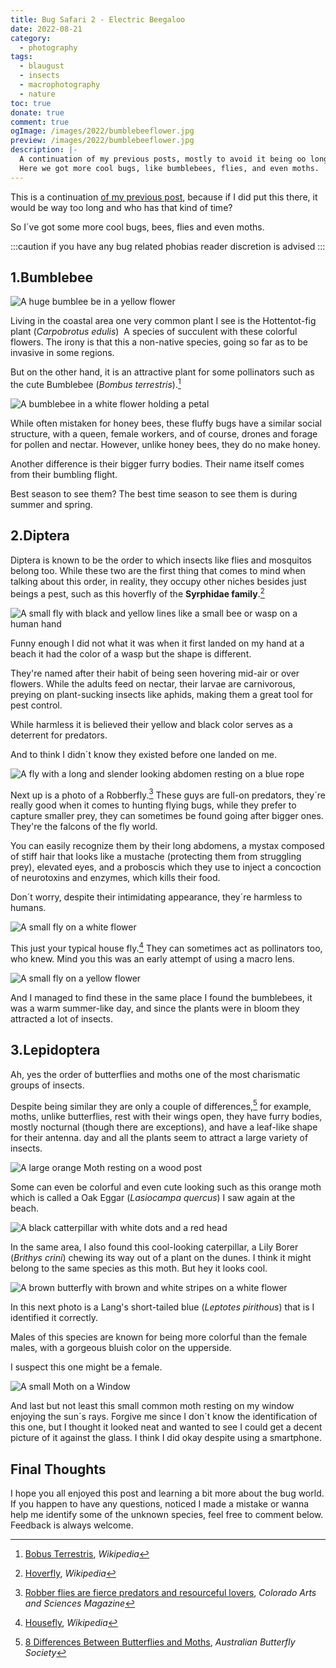 ```yaml
---
title: Bug Safari 2 - Electric Beegaloo
date: 2022-08-21
category:
  - photography
tags:
  - blaugust
  - insects
  - macrophotography
  - nature
toc: true
donate: true
comment: true
ogImage: /images/2022/bumblebeeflower.jpg
preview: /images/2022/bumblebeeflower.jpg
description: |-
  A continuation of my previous posts, mostly to avoid it being oo long of an article.
  Here we got more cool bugs, like bumblebees, flies, and even moths.
---
```


This is a continuation [of my previous post](/blog/bug-safari-spiders-and-dragonflies), because if I did put this there, it would be way too long and who has that kind of time?

So I´ve got some more cool bugs, bees, flies and even moths.


:::caution
if you have any bug related phobias reader discretion is advised
:::

## 1.Bumblebee


![A huge bumblee be in a yellow flower](/images/2022/bumblebeeflower.jpg)


Living in the coastal area one very common plant I see is the Hottentot-fig plant (*Carpobrotus edulis*)  A species of succulent with these colorful flowers. The irony is that this a non-native species, going so far as to be invasive in some regions.

But on the other hand, it is an attractive plant for some pollinators such as the cute Bumblebee (*Bombus terrestris*).[^1]


![A bumblebee in a white flower holding a petal](/images/2022/bummblebeefacingflowe.jpg)


While often mistaken for honey bees, these fluffy bugs have a similar social structure, with a queen, female workers, and of course, drones and forage for pollen and nectar. However, unlike honey bees, they do no make honey.

Another difference is their bigger furry bodies. Their name itself comes from their bumbling flight.

Best season to see them? The best time season to see them is during summer and spring.

## 2.Diptera

Diptera is known to be the order to which insects like flies and mosquitos belong too. While these two are the first thing that comes to mind when talking about this order, in reality, they occupy other niches besides just beings a pest, such as this hoverfly of the **Syrphidae family**.[^2]


![A small fly with black and yellow lines like a small bee or wasp on a human hand](/images/2022/hoverflyonhand.jpg)

Funny enough I did not what it was when it first landed on my hand at a beach it had the color of a wasp but the shape is different.

They're named after their habit of being seen hovering mid-air or over flowers. While the adults feed on nectar, their larvae are carnivorous, preying on plant-sucking insects like aphids, making them a great tool for pest control.

While harmless it is believed their yellow and black color serves as a deterrent for predators.

And to think I didn´t know they existed before one landed on me.


![A fly with a long and slender looking abdomen resting on a blue rope](/images/2022/robberflyrope.jpg)


Next up is a photo of a Robberfly.[^3] These guys are full-on predators, they´re really good when it comes to hunting flying bugs, while they prefer to capture smaller prey, they can sometimes be found going after bigger ones. They're the falcons of the fly world.

You can easily recognize them by their long abdomens, a mystax composed of stiff hair that looks like a mustache (protecting them from struggling prey), elevated eyes, and a proboscis which they use to inject a concoction of neurotoxins and enzymes, which kills their food.

Don´t worry, despite their intimidating appearance, they´re harmless to humans.


![A small fly on a white flower](/images/2022/flyonwhiteflower.jpg)


This just your typical house fly.[^4] They can sometimes act as pollinators too, who knew. Mind you this was an early attempt of using a macro lens.


![A small fly on a yellow flower](/images/2022/flyyellowflower.jpg)

And I managed to find these in the same place I found the bumblebees, it was a warm summer-like day, and since the plants were in bloom they attracted a lot of insects.

## 3.Lepidoptera

Ah, yes the order of butterflies and moths one of the most charismatic groups of insects.

Despite being similar they are only a couple of differences,[^5] for example, moths, unlike butterflies, rest with their wings open, they have furry bodies, mostly nocturnal (though there are exceptions), and have a leaf-like shape for their antenna. day and all the plants seem to attract a large variety of insects.


![A large orange Moth resting on a wood post](/images/2022/orangemoth.jpg#original)

Some can even be colorful and even cute looking such as this orange moth which is called a Oak Eggar (*Lasiocampa quercus*) I saw again at the beach.


![A black catterpillar with white dots and a red head](/images/2022/catterpillarlily.jpg)




In the same area, I also found this cool-looking caterpillar, a Lily Borer (*Brithys crini*) chewing its way out of a plant on the dunes. I think it might belong to the same species as this moth. But hey it looks cool.


![A brown butterfly with brown and white stripes on a white flower](/images/2022/bluebutterflyflower.jpg)



In this next photo is a Lang's short-tailed blue (*Leptotes pirithous*) that is I identified it correctly.

Males of this species are known for being more colorful than the female males, with a gorgeous bluish color on the upperside.

I suspect this one might be a female.


![A small Moth on a Window](/images/2022/windowmoth.jpg)

And last but not least this small common moth resting on my window enjoying the sun´s rays. Forgive me since I don´t know the identification of this one, but I thought it looked neat and wanted to see I could get a decent picture of it against the glass. I think I did okay despite using a smartphone.

## Final Thoughts

I hope you all enjoyed this post and learning a bit more about the bug world. If you happen to have any questions, noticed I made a mistake or wanna help me identify some of the unknown species, feel free to comment below. Feedback is always welcome.


[^1]: [Bobus Terrestris](https://en.wikipedia.org/wiki/Bombus_terrestris), *Wikipedia*

[^2]: [Hoverfly](https://en.wikipedia.org/wiki/Hoverfly), *Wikipedia*

[^3]: [Robber flies are fierce predators and resourceful lovers](https://www.colorado.edu/asmagazine/2020/02/28/robber-flies-are-fierce-predators-and-resourceful-lovers), *Colorado Arts and Sciences Magazine*

[^4]: [Housefly](https://en.wikipedia.org/wiki/Housefly), *Wikipedia*

[^5]: [8 Differences Between Butterflies and Moths](https://australianbutterflies.com/8-differences-between-butterflies-and-moths/), *Australian Butterfly Society*